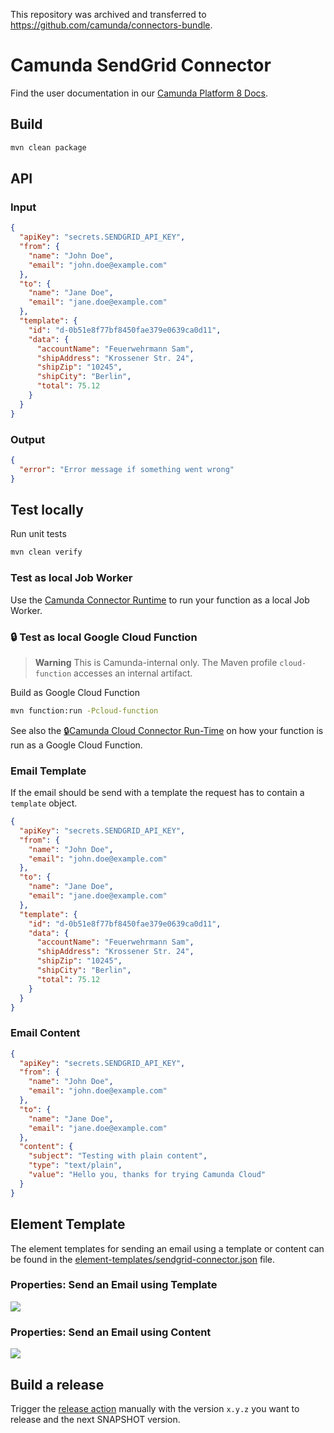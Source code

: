 This repository was archived and transferred to https://github.com/camunda/connectors-bundle.

# Camunda SendGrid Connector

Find the user documentation in our [Camunda Platform 8 Docs](https://docs.camunda.io/docs/components/integration-framework/connectors/out-of-the-box-connectors/sendgrid/).

## Build

```bash
mvn clean package
```

## API

### Input

```json
{
  "apiKey": "secrets.SENDGRID_API_KEY",
  "from": {
    "name": "John Doe",
    "email": "john.doe@example.com"
  },
  "to": {
    "name": "Jane Doe",
    "email": "jane.doe@example.com"
  },
  "template": {
    "id": "d-0b51e8f77bf8450fae379e0639ca0d11",
    "data": {
      "accountName": "Feuerwehrmann Sam",
      "shipAddress": "Krossener Str. 24",
      "shipZip": "10245",
      "shipCity": "Berlin",
      "total": 75.12
    }
  }
}
```

### Output

```json
{
  "error": "Error message if something went wrong"
}
```

## Test locally

Run unit tests

```bash
mvn clean verify
```

### Test as local Job Worker

Use the [Camunda Connector Runtime](https://github.com/camunda-community-hub/spring-zeebe/tree/master/connector-runtime#building-connector-runtime-bundles) to run your function as a local Job Worker.

### :lock: Test as local Google Cloud Function

> **Warning**
> This is Camunda-internal only. The Maven profile `cloud-function` accesses an internal artifact.

Build as Google Cloud Function

```bash
mvn function:run -Pcloud-function
```

See also the [:lock:Camunda Cloud Connector Run-Time](https://github.com/camunda/connector-runtime-cloud) on how your function
is run as a Google Cloud Function.

### Email Template

If the email should be send with a template the request has to contain a `template` object.

```json
{
  "apiKey": "secrets.SENDGRID_API_KEY",
  "from": {
    "name": "John Doe",
    "email": "john.doe@example.com"
  },
  "to": {
    "name": "Jane Doe",
    "email": "jane.doe@example.com"
  },
  "template": {
    "id": "d-0b51e8f77bf8450fae379e0639ca0d11",
    "data": {
      "accountName": "Feuerwehrmann Sam",
      "shipAddress": "Krossener Str. 24",
      "shipZip": "10245",
      "shipCity": "Berlin",
      "total": 75.12
    }
  }
}
```

### Email Content

```json
{
  "apiKey": "secrets.SENDGRID_API_KEY",
  "from": {
    "name": "John Doe",
    "email": "john.doe@example.com"
  },
  "to": {
    "name": "Jane Doe",
    "email": "jane.doe@example.com"
  },
  "content": {
    "subject": "Testing with plain content",
    "type": "text/plain",
    "value": "Hello you, thanks for trying Camunda Cloud"
  }
}
```

## Element Template

The element templates for sending an email using a template or content can be found in
the [element-templates/sendgrid-connector.json](element-templates/sendgrid-connector.json) file.

### Properties: Send an Email using Template

![](element-templates/properties-template.png)

### Properties: Send an Email using Content

![](element-templates/properties-content.png)

## Build a release

Trigger the [release action](./.github/workflows/RELEASE.yml) manually with the version `x.y.z` you want to release and the next SNAPSHOT version.
